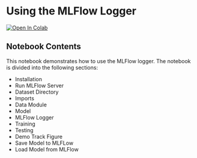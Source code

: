 # Using the MLFlow Logger

[![Open In Colab](https://colab.research.google.com/assets/colab-badge.svg)](https://colab.research.google.com/github/open-edge-platform/anomalib/blob/main/examples/notebooks/05_loggers/mlflow.ipynb)

## Notebook Contents

This notebook demonstrates how to use the MLFlow logger. The notebook is divided into the following sections:

- Installation
- Run MLFlow Server
- Dataset Directory
- Imports
- Data Module
- Model
- MLFlow Logger
- Training
- Testing
- Demo Track Figure
- Save Model to MLFLow
- Load Model from MLFlow
